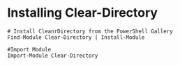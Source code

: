 # Installing Clear-Directory

    # Install CleanrDirectory from the PowerShell Gallery
    Find-Module Clear-Directory | Install-Module

    #Import Module
    Import-Module Clear-Directory
